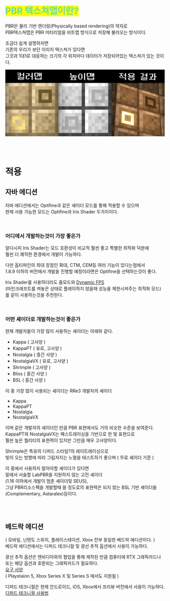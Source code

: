 # <mark style="color:#6FDC9B;">PBR 텍스쳐맵이란?</mark>

PBR은 물리 기반 렌더링(Physically based rendering)의 약자로  
PBR텍스쳐맵은 PBR 머터리얼을 비트맵 방식으로 저장해 불러오는 방식이다.

조금더 쉽게 설명하자면  
기존의 우리가 보던 이미지 텍스쳐가 있다면  
그것과 1대1로 대응하는 크기의 각 위치마다 데이터가 저장되어있는 텍스쳐가 있는 것이다.  

![](/image/about_pbr.md/pbrmap_sample.png)

<br>
<br>

# 적용

## **자바 에디션**
자바 에디션에서는 Optifine과 같은 셰이더 모드를 통해 적용할 수 있으며  
현제 사용 가능한 모드는 Optifine과 Iris Shader 두가지이다.  

<br>

### **어디에서 개발하는것이 가장 좋은가**

알다시피 Iris Shader는 모드 호환성이 비교적 훨씬 좋고 특별한 최적화 덕분에  
훨씬 더 쾌적한 환경에서 개발이 가능하다.

다만 옵티파인의 최대 장점인 확대, CTM, CEM등 여러 기능이 있다는점에서  
1.8.9 이하의 버전에서 개발을 진행할 예정이라면은  Optifine을 선택하는것이 좋다.  

Iris Shader를 사용하더라도 줌모드와 [Dynamic FPS](https://modrinth.com/mod/dynamic-fps)   
(마인크래프트를 켜놓은 상태로 플레이하지 않을때 성능을 제한시켜주는 최적화 모드)  
를 같이 사용하는것을 추천한다.

<br>

### **어떤 셰이더로 개발하는것이 좋은가**

현제 개발자들이 가장 많이 사용하는 셰이더는 아래와 같다.
- Kappa ( 고사양 )
- KappaPT ( 유로, 고사양 )
- Nostalgia ( 중간 사양 )
- NostalgiaVX ( 유로, 고사양 )
- Shrimple ( 고사양 )
- Bliss ( 중간 사양 )
- BSL ( 중간 사양 )

이 중 가장 많이 사용되는 셰이더는 RRe3 개발자의 셰이더  
- Kappa
- KappaPT
- Nostalgia
- NostalgiaVX

이며 같은 개발자의 셰이더인 만큼 PBR 표현에서도 거의 비슷한 수준을 보여준다.  
KappaPT와 NostalgiaVX는 패스트레이싱을 기반으로 한 빛 표현으로  
훨씬 높은 퀄리티의 표현력이 있지만 그만큼 매우 고사양이다.

Shrimple은 특유의 디퍼드 스타일?의 레이트레이싱으로  
빛이 오는 방향에 따라 그림자지는 노멀을 테스트하기 좋으며 ( 무료 셰이더 기준 )  

이 중에서 사용하지 말아야할 셰이더가 있다면  
밑에서 서술할 LabPBR을 지원하지 않는 고전 셰이더  
(1.16 이하에서 개발이 멈춘 셰이더및 SEUS),  
그냥 PBR리소스팩을 개발할때 쓸 정도로의 표현력은 되지 않는
BSL 기반 셰이더들 (Complementary, Astaralex)등이다.

<br>
<br>

## **베드락 에디션**
( 모바일, 닌텐도 스위치, 플레이스테이션, Xbox 전부 동일한 베드락 에디션이다. )  
베드락 에디션에서는 디퍼드 테크니컬 및 광선 추적 옵션에서 사용이 가능하다.  

광선 추적 옵션은 엔비디아와의 협업을 통해 제작된 만큼 컴퓨터에 RTX 그래픽카드나 또는 해당 옵션과 호환되는 그래픽카드가 필요하다.  
[요구 사양](https://learn.microsoft.com/en-us/minecraft/creator/documents/rtxgettingstarted?view=minecraft-bedrock-stable#requirements)  
( Playstaion 5, Xbox Series X 및 Series S 에서도 지원됨 )

디퍼드 테크니컬은 현제 안드로이드, iOS, Xbox에서 프리뷰 버전에서 사용이 가능하다.  
[디퍼드 테크니컬 사용법](/ect_guide/how_to_use_deffered.md)
